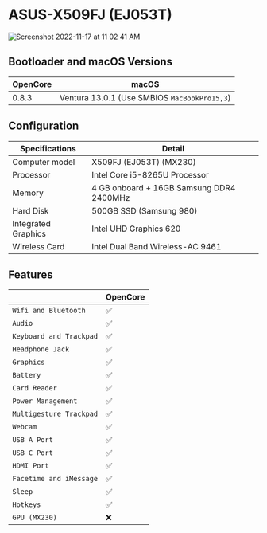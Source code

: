# ASUS-X509FJ (EJ053T)

![Screenshot 2022-11-17 at 11 02 41 AM](https://user-images.githubusercontent.com/77098480/202352399-428b5567-8400-4d45-a415-b7547b8f46cf.png)

## Bootloader and macOS Versions

| OpenCore  | macOS                                            |
| --------  | ------------------------------------------------ | 
|   0.8.3   | Ventura 13.0.1 (Use SMBIOS ```MacBookPro15,3```) | 

## Configuration

| Specifications      | Detail                                     |
| ------------------- | -------------------------------------------|
| Computer model      | X509FJ (EJ053T) (MX230)                    |
| Processor           | Intel Core i5-8265U Processor              |
| Memory              | 4 GB onboard + 16GB Samsung DDR4 2400MHz   |
| Hard Disk           | 500GB SSD (Samsung 980)                    |
| Integrated Graphics | Intel UHD Graphics 620                     |
| Wireless Card       | Intel Dual Band Wireless-AC 9461           |

## Features

|                               | OpenCore             |
| ----------------------------- | -------------------- |
| ``Wifi and Bluetooth``        |✅|
| ``Audio``                     |✅|
| ``Keyboard and Trackpad``     |✅|
| ``Headphone Jack``            |✅|
| ``Graphics``                  |✅|
| ``Battery``                   |✅|
| ``Card Reader``               |✅|
| ``Power Management``          |✅|
| ``Multigesture Trackpad``     |✅|                                          
| ``Webcam``                    |✅|
| ``USB A Port``                |✅|
| ``USB C Port``                |✅|
| ``HDMI Port``                 |✅|
| ``Facetime and iMessage``     |✅|
| ``Sleep``                     |✅|
| ``Hotkeys``                   |✅|
| ``GPU (MX230)``               |❌|
